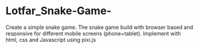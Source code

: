 # Lotfar_Snake-Game-
Create a simple snake game. The snake game build with browser based and responsive for different mobile screens (phone+tablet). Implement with html, css and Javascript using pixi.js
